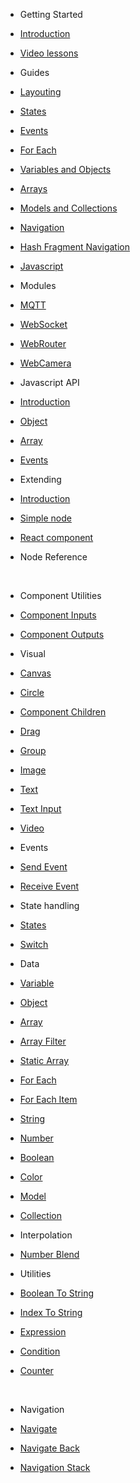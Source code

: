 - Getting Started

- [Introduction](README.md)
- [Video lessons](video-lessons.md)
  <br/>

* Guides
* [Layouting](guides/layouts.md)
* [States](guides/states.md)
* [Events](guides/events.md)
* [For Each](guides/for-each.md)
* [Variables and Objects](guides/variables-and-objects.md)
* [Arrays](guides/arrays.md)
* [Models and Collections](guides/models-and-collections.md)
* [Navigation](guides/navigation.md)
* [Hash Fragment Navigation](guides/hash-fragment-navigation.md)
* [Javascript](guides/javascript.md)
  <br/>

* Modules
- [MQTT](modules/mqtt/README.md)
- [WebSocket](modules/websocket/README.md)
- [WebRouter](modules/webrouter/README.md)
- [WebCamera](modules/webcamera/README.md)
  <br/>

- Javascript API

- [Introduction](javascript-api/README.md)
- [Object](javascript-api/noodl-object.md)
- [Array](javascript-api/noodl-array.md)
- [Events](javascript-api/sending-and-receiving-events.md)
  <br/>
- Extending

- [Introduction](extending/README.md)
- [Simple node](extending/create-lib.md)
- [React component](extending/create-react-lib.md)
  <br/>

- Node Reference
  <!-- - [Nodes](nodes/README.md)-->
  <br/>
- Component Utilities

- [Component Inputs](nodes/standard/component-inputs.md)
- [Component Outputs](nodes/standard/component-outputs.md)
  <br/>
- Visual

- [Canvas](nodes/visual/canvas.md)
- [Circle](nodes/visual/circle.md)
- [Component Children](nodes/visual/component-children.md)
- [Drag](nodes/visual/drag.md)
- [Group](nodes/visual/group.md)
- [Image](nodes/visual/image.md)
- [Text](nodes/visual/text.md)
- [Text Input](nodes/visual/text-input.md)
- [Video](nodes/visual/video.md)
  <br/>
- Events

- [Send Event](nodes/standard/send-event.md)
- [Receive Event](nodes/standard/receive-event.md)
  <br/>
- State handling

- [States](nodes/standard/states.md)
- [Switch](nodes/standard/switch.md)
  <br/>
- Data

- [Variable](/nodes/data/variable.md)
- [Object](/nodes/data/object.md)
- [Array](/nodes/data/array.md)
- [Array Filter](/nodes/data/array-filter.md)
- [Static Array](/nodes/data/static-array.md)
- [For Each](/nodes/data/for-each.md)
- [For Each Item](/nodes/data/for-each-item.md)
- [String](/nodes/data/string.md)
- [Number](/nodes/data/number.md)
- [Boolean](/nodes/data/boolean.md)
- [Color](/nodes/data/color.md)
- [Model](/nodes/data/model.md)
- [Collection](/nodes/data/collection.md)
  <br/>

- Interpolation
- [Number Blend](nodes/standard/number-blend.md)
  <br/>

- Utilities
- [Boolean To String](nodes/standard/boolean-to-string.md)
- [Index To String](nodes/standard/index-to-string.md)
- [Expression](nodes/standard/expression.md)
- [Condition](nodes/standard/condition.md)
- [Counter](nodes/standard/counter.md)

  <br/>
- Navigation
- [Navigate](nodes/navigation/navigate.md)
- [Navigate Back](nodes/navigation/navigate-back.md)
- [Navigation Stack](nodes/navigation/navigation-stack.md)

